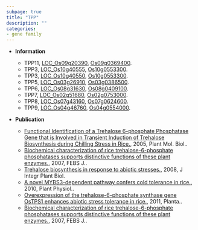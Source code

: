 ```yaml
---
subpage: true
title: "TPP"
description: ""
categories:
- gene family
---
```


* **Information**  
    + TPP11, [LOC_Os09g20390](http://rice.plantbiology.msu.edu/cgi-bin/ORF_infopage.cgi?orf=LOC_Os09g20390), [Os09g0369400](http://rapdb.dna.affrc.go.jp/viewer/gbrowse_details/irgsp1?name=Os09g0369400).
    + TPP3, [LOC_Os10g40555](http://rice.plantbiology.msu.edu/cgi-bin/ORF_infopage.cgi?orf=LOC_Os10g40555), [Os10g0553300](http://rapdb.dna.affrc.go.jp/viewer/gbrowse_details/irgsp1?name=Os10g0553300).
    + TPP3, [LOC_Os10g40550](http://rice.plantbiology.msu.edu/cgi-bin/ORF_infopage.cgi?orf=LOC_Os10g40550), [Os10g0553300](http://rapdb.dna.affrc.go.jp/viewer/gbrowse_details/irgsp1?name=Os10g0553300).
    + TPP5, [LOC_Os03g26910](http://rice.plantbiology.msu.edu/cgi-bin/ORF_infopage.cgi?orf=LOC_Os03g26910), [Os03g0386500](http://rapdb.dna.affrc.go.jp/viewer/gbrowse_details/irgsp1?name=Os03g0386500).
    + TPP6, [LOC_Os08g31630](http://rice.plantbiology.msu.edu/cgi-bin/ORF_infopage.cgi?orf=LOC_Os08g31630), [Os08g0409100](http://rapdb.dna.affrc.go.jp/viewer/gbrowse_details/irgsp1?name=Os08g0409100).
    + TPP7, [LOC_Os02g51680](http://rice.plantbiology.msu.edu/cgi-bin/ORF_infopage.cgi?orf=LOC_Os02g51680), [Os02g0753000](http://rapdb.dna.affrc.go.jp/viewer/gbrowse_details/irgsp1?name=Os02g0753000).
    + TPP8, [LOC_Os07g43160](http://rice.plantbiology.msu.edu/cgi-bin/ORF_infopage.cgi?orf=LOC_Os07g43160), [Os07g0624600](http://rapdb.dna.affrc.go.jp/viewer/gbrowse_details/irgsp1?name=Os07g0624600).
    + TPP9, [LOC_Os04g46760](http://rice.plantbiology.msu.edu/cgi-bin/ORF_infopage.cgi?orf=LOC_Os04g46760), [Os04g0554000](http://rapdb.dna.affrc.go.jp/viewer/gbrowse_details/irgsp1?name=Os04g0554000).

* **Publication**  
    + [Functional Identification of a Trehalose 6-phosphate Phosphatase Gene that is Involved in Transient Induction of Trehalose Biosynthesis during Chilling Stress in Rice.](http://www.ncbi.nlm.nih.gov/pubmed?term=Functional+Identification+of+a+Trehalose+6-phosphate+Phosphatase+Gene+that+is+Involved+in+Transient+Induction+of+Trehalose+Biosynthesis+during+Chilling+Stress+in+Rice.%5BTitle%5D), 2005, Plant Mol. Biol..
    + [Biochemical characterization of rice trehalose-6-phosphate phosphatases supports distinctive functions of these plant enzymes.](http://www.ncbi.nlm.nih.gov/pubmed?term=Biochemical+characterization+of+rice+trehalose-6-phosphate+phosphatases+supports+distinctive+functions+of+these+plant+enzymes.%5BTitle%5D), 2007, FEBS J..
    + [Trehalose biosynthesis in response to abiotic stresses.](http://www.ncbi.nlm.nih.gov/pubmed?term=Trehalose+biosynthesis+in+response+to+abiotic+stresses.%5BTitle%5D), 2008, J Integr Plant Biol.
    + [A novel MYBS3-dependent pathway confers cold tolerance in rice.](http://www.ncbi.nlm.nih.gov/pubmed?term=A+novel+MYBS3-dependent+pathway+confers+cold+tolerance+in+rice.%5BTitle%5D), 2010, Plant Physiol..
    + [Overexpression of the trehalose-6-phosphate synthase gene OsTPS1 enhances abiotic stress tolerance in rice.](http://www.ncbi.nlm.nih.gov/pubmed?term=Overexpression+of+the+trehalose-6-phosphate+synthase+gene+OsTPS1+enhances+abiotic+stress+tolerance+in+rice.%5BTitle%5D), 2011, Planta..
    + [Biochemical characterization of rice trehalose-6-phosphate phosphatases supports distinctive functions of these plant enzymes.](http://www.ncbi.nlm.nih.gov/pubmed?term=Biochemical+characterization+of+rice+trehalose-6-phosphate+phosphatases+supports+distinctive+functions+of+these+plant+enzymes.%5BTitle%5D), 2007, FEBS J..


